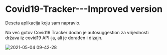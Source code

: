 # Covid19-Tracker---Improved version

Deseta aplikacija koju sam napravio.

Na već gotov Covid19 Tracker dodan je autosuggestion za vrijednosti država iz covid19 API-ja, ali je dorađen i dizajn.

![2021-05-04 09-42-28](https://user-images.githubusercontent.com/80545806/116974240-1cb01e80-acbe-11eb-93df-9772687f8bb0.gif)
